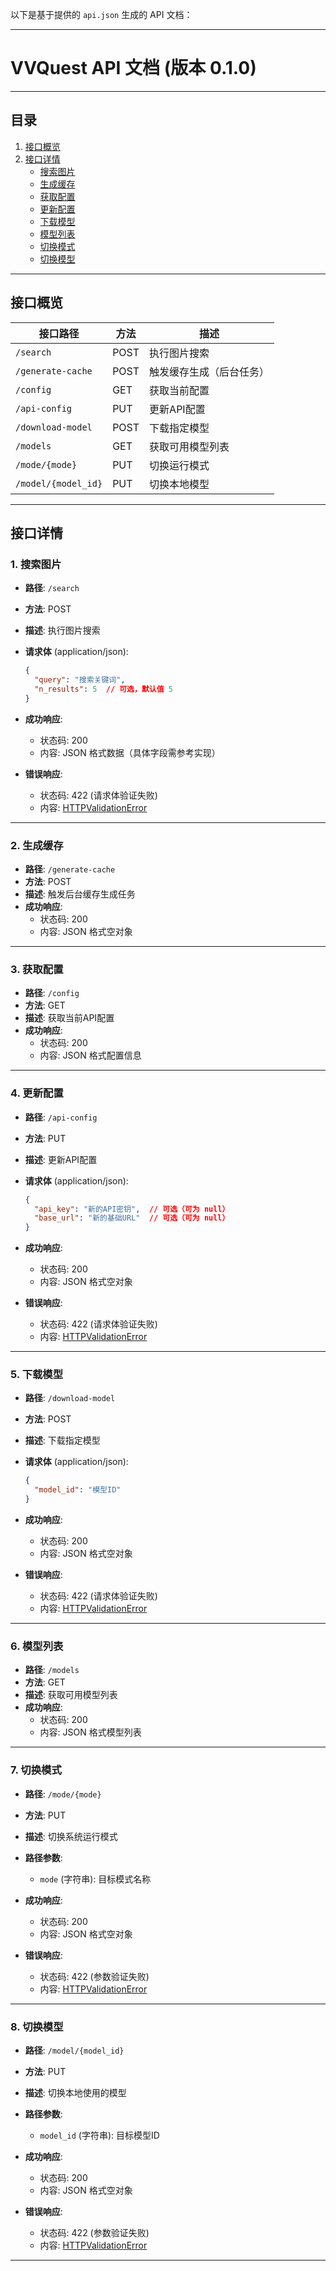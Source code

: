 以下是基于提供的 `api.json` 生成的 API 文档：

---

# VVQuest API 文档 (版本 0.1.0)

---

## 目录
1. [接口概览](#接口概览)
2. [接口详情](#接口详情)
   - [搜索图片](#搜索图片)
   - [生成缓存](#生成缓存)
   - [获取配置](#获取配置)
   - [更新配置](#更新配置)
   - [下载模型](#下载模型)
   - [模型列表](#模型列表)
   - [切换模式](#切换模式)
   - [切换模型](#切换模型)

---

## 接口概览
| 接口路径           | 方法 | 描述                     |
|--------------------|------|--------------------------|
| `/search`          | POST | 执行图片搜索             |
| `/generate-cache`  | POST | 触发缓存生成（后台任务） |
| `/config`          | GET  | 获取当前配置             |
| `/api-config`      | PUT  | 更新API配置              |
| `/download-model`  | POST | 下载指定模型             |
| `/models`          | GET  | 获取可用模型列表         |
| `/mode/{mode}`     | PUT  | 切换运行模式             |
| `/model/{model_id}`| PUT  | 切换本地模型             |

---

## 接口详情

### 1. 搜索图片
- **路径**: `/search`
- **方法**: POST
- **描述**: 执行图片搜索
- **请求体** (application/json):
  ```json
  {
    "query": "搜索关键词",
    "n_results": 5  // 可选，默认值 5
  }
  ```
- **成功响应**:
  - 状态码: 200
  - 内容: JSON 格式数据（具体字段需参考实现）

- **错误响应**:
  - 状态码: 422 (请求体验证失败)
  - 内容: [HTTPValidationError](#HTTPValidationError)

---

### 2. 生成缓存
- **路径**: `/generate-cache`
- **方法**: POST
- **描述**: 触发后台缓存生成任务
- **成功响应**:
  - 状态码: 200
  - 内容: JSON 格式空对象

---

### 3. 获取配置
- **路径**: `/config`
- **方法**: GET
- **描述**: 获取当前API配置
- **成功响应**:
  - 状态码: 200
  - 内容: JSON 格式配置信息

---

### 4. 更新配置
- **路径**: `/api-config`
- **方法**: PUT
- **描述**: 更新API配置
- **请求体** (application/json):
  ```json
  {
    "api_key": "新的API密钥",  // 可选（可为 null）
    "base_url": "新的基础URL"  // 可选（可为 null）
  }
  ```
- **成功响应**:
  - 状态码: 200
  - 内容: JSON 格式空对象

- **错误响应**:
  - 状态码: 422 (请求体验证失败)
  - 内容: [HTTPValidationError](#HTTPValidationError)

---

### 5. 下载模型
- **路径**: `/download-model`
- **方法**: POST
- **描述**: 下载指定模型
- **请求体** (application/json):
  ```json
  {
    "model_id": "模型ID"
  }
  ```
- **成功响应**:
  - 状态码: 200
  - 内容: JSON 格式空对象

- **错误响应**:
  - 状态码: 422 (请求体验证失败)
  - 内容: [HTTPValidationError](#HTTPValidationError)

---

### 6. 模型列表
- **路径**: `/models`
- **方法**: GET
- **描述**: 获取可用模型列表
- **成功响应**:
  - 状态码: 200
  - 内容: JSON 格式模型列表

---

### 7. 切换模式
- **路径**: `/mode/{mode}`
- **方法**: PUT
- **描述**: 切换系统运行模式
- **路径参数**:
  - `mode` (字符串): 目标模式名称
- **成功响应**:
  - 状态码: 200
  - 内容: JSON 格式空对象

- **错误响应**:
  - 状态码: 422 (参数验证失败)
  - 内容: [HTTPValidationError](#HTTPValidationError)

---

### 8. 切换模型
- **路径**: `/model/{model_id}`
- **方法**: PUT
- **描述**: 切换本地使用的模型
- **路径参数**:
  - `model_id` (字符串): 目标模型ID
- **成功响应**:
  - 状态码: 200
  - 内容: JSON 格式空对象

- **错误响应**:
  - 状态码: 422 (参数验证失败)
  - 内容: [HTTPValidationError](#HTTPValidationError)

---
